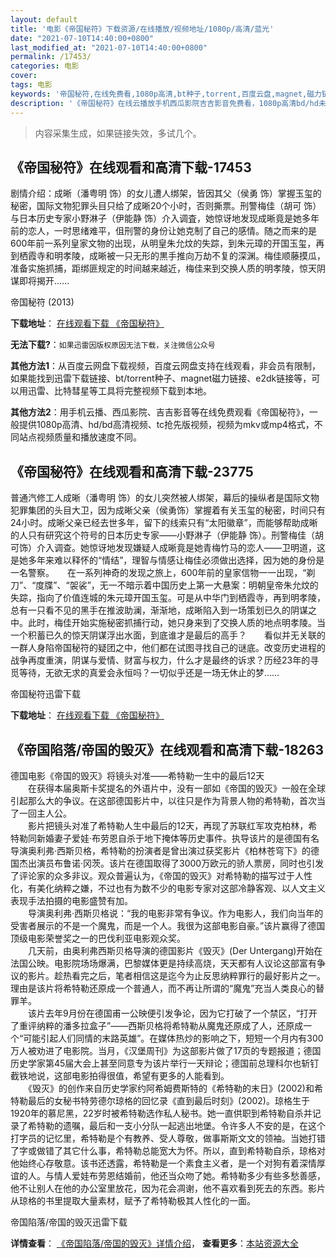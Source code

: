 ```yaml
---
layout: default
title: '电影《帝国秘符》下载资源/在线播放/视频地址/1080p/高清/蓝光'
date: "2021-07-10T14:40:00+0800"
last_modified_at: "2021-07-10T14:40:00+0800"
permalink: /17453/
categories: 电影
cover:
tags: 电影
keywords: '帝国秘符,在线免费看,1080p高清,bt种子,torrent,百度云盘,magnet,磁力链,迅雷下载资源'
description: '《帝国秘符》在线云播放手机西瓜影院吉吉影音免费看，1080p高清bd/hd未删减完整版和tc抢先枪版，mkv/mp4格式，附带bt/torrent种子、magnet/磁力链、百度云盘、网盘资源迅雷下载链接'
---
```


>内容采集生成，如果链接失效，多试几个。


## 《帝国秘符》在线观看和高清下载-17453

剧情介绍：成晰（潘粤明 饰）的女儿遭人绑架，皆因其父（侯勇 饰）掌握玉玺的秘密，国际文物犯罪头目只给了成晰20个小时，否则撕票。刑警梅佳（胡可 饰）与日本历史专家小野淋子（伊能静 饰）介入调査，她惊讶地发现成晰竟是她多年前的恋人，一时思绪难平，伹刑警的身份让她克制了自己的感情。随之而来的是600年前一系列皇家文物的出现，从明皇朱允炆的失踪，到朱元璋的开国玉玺，再到栖霞寺和明孝陵，成晰被一只无形的黒手推向万劫不复的深渊。梅佳顺藤摸瓜，准备实施抓捕，距绑匪规定的时间越来越近，梅佳来到交换人质的明孝陵，惊天阴谋即将揭开......


帝国秘符 (2013)

**下载地址**： [在线观看下载 《帝国秘符》](https://www.btbtdy.me/btdy/dy3581.html) 


**无法下载?**：`如果迅雷因版权原因无法下载，关注微信公众号 `

**其他方法1**：从百度云网盘下载视频，百度云网盘支持在线观看，非会员有限制，如果能找到迅雷下载链接、bt/torrent种子、magnet磁力链接、e2dk链接等，可以用迅雷、比特彗星等工具将完整视频下载到本地。

**其他方法2**：用手机云播、西瓜影院、吉吉影音等在线免费观看《帝国秘符》，一般提供1080p高清、hd/bd高清视频、tc抢先版视频，视频为mkv或mp4格式，不同站点视频质量和播放速度不同。


## 《帝国秘符》在线观看和高清下载-23775

普通汽修工人成晰（潘粤明 饰）的女儿突然被人绑架，幕后的操纵者是国际文物犯罪集团的头目大卫，因为成晰父亲（侯勇饰）掌握着有关玉玺的秘密，时间只有24小时。成晰父亲已经去世多年，留下的线索只有&ldquo;太阳徽章”，而能够帮助成晰的人只有研究这个符号的日本历史专家——小野淋子（伊能静 饰）。刑警梅佳（胡可饰）介入调查。她惊讶地发现嫌疑人成晰竟是她青梅竹马的恋人——卫明道，这是她多年来难以释怀的&ldquo;情结”，理智与情感让梅佳必须做出选择，因为她的身份是一名警察。</span>　　在一系列神奇的发现之旅上，600年前的皇家信物一一出现，&ldquo;剃刀”、&ldquo;度牒”、&ldquo;袈裟”，无一不暗示着中国历史上第一大悬案：明朝皇帝朱允炆的失踪，指向了价值连城的朱元璋开国玉玺。可是从中华门到栖霞寺，再到明孝陵，总有一只看不见的黑手在推波助澜，渐渐地，成晰陷入到一场策划已久的阴谋之中。此时，梅佳开始实施秘密抓捕行动，她只身来到了交换人质的地点明孝陵。当一个积蓄已久的惊天阴谋浮出水面，到底谁才是最后的高手？</span>　　看似并无关联的一群人身陷帝国秘符的疑团之中，他们都在试图寻找自己的谜底。改变历史进程的战争再度重演，阴谋与爱情、财富与权力，什么才是最终的诉求？历经23年的寻觅等待，无欲无求的真爱会永恒吗？一切似乎还是一场无休止的梦……


帝国秘符迅雷下载

**下载地址**： [在线观看下载 《帝国秘符》](https://www.993dy.com//vod-detail-id-24345.html) 


## 《帝国陷落/帝国的毁灭》在线观看和高清下载-18263

德国电影《帝国的毁灭》将镜头对准——希特勒一生中的最后12天<br />　　在获得本届奥斯卡奖提名的外语片中，没有一部如《帝国的毁灭》一般在全球引起那么大的争议。在这部德国影片中，以往只是作为背景人物的希特勒，首次当了一回主人公。<br />　　影片把镜头对准了希特勒人生中最后的12天，再现了苏联红军攻克柏林，希特勒同新婚妻子爱娃·布劳恩自杀于地下掩体等历史事件。执导该片的是德国有名导演奥利弗·西斯贝格，希特勒的扮演者是曾出演过获奖影片《柏林苍穹下》的德国杰出演员布鲁诺&middot;冈茨。该片在德国取得了3000万欧元的骄人票房，同时也引发了评论家的众多非议。观众普遍认为，《帝国的毁灭》对希特勒的描写过于人性化，有美化纳粹之嫌，不过也有为数不少的电影专家对这部冷静客观、以人文主义表现手法拍摄的电影盛赞有加。<br />　　导演奥利弗&middot;西斯贝格说：“我的电影非常有争议。作为电影人，我们向当年的受害者展示的不是一个魔鬼，而是一个人。我很为这部电影自豪。&rdquo;该片赢得了德国顶级电影荣誉奖之一的巴伐利亚电影观众奖。<br />　　几天前，由奥利弗西斯贝格导演的德国影片《毁灭》(Der Untergang)开始在法国公映。电影院场场爆满，巴黎媒体更是持续高烧，天天都有人议论这部富有争议的影片。趁热看完之后，笔者相信这是迄今为止反思纳粹罪行的最好影片之一。理由是该片将希特勒还原成一个普通人，而不再让所谓的“魔鬼”充当人类良心的替罪羊。<br />　　该片去年9月份在德国甫一公映便引发争论，因为它打破了一个禁区，“打开了重评纳粹的潘多拉盒子&rdquo;——西斯贝格将希特勒从魔鬼还原成了人，还原成一个&ldquo;可能引起人们同情的末路英雄&rdquo;。在媒体热炒的影响之下，短短一个月内有300万人被劝进了电影院。当月，《汉堡周刊》为这部影片做了17页的专题报道；德国历史学家第45届大会上甚至同意专为该片举行一天辩论；德国前总理科尔也斩钉截铁地说，这部电影拍得很值，希望有更多的人能看到。<br />　　《毁灭》的创作来自历史学家约阿希姆费斯特的《希特勒的末日》(2002)和希特勒最后的女秘书特劳德尔琼格的回忆录《直到最后时刻》(2002)。琼格生于1920年的慕尼黑，22岁时被希特勒选作私人秘书。她一直供职到希特勒自杀并记录了希特勒的遗嘱，最后和一支小分队一起逃出地堡。令许多人不安的是，在这个打字员的记忆里，希特勒是个有教养、受人尊敬，做事斯斯文文的领袖。当她打错了字或做错了其它什么事，希特勒总能宽大为怀。所以，直到希特勒自杀，琼格对他始终心存敬意。该书还透露，希特勒是一个素食主义者，是一个对狗有着深情厚谊的人。与情人爱娃布劳恩结婚前，他还当众吻了她。希特勒多少有些多愁善感，他不让别人在他的办公室里放花，因为花会凋谢，他不喜欢看到死去的东西。影片从琼格的书里提取大量素材，赋予了希特勒极其人性化的一面。</p>


帝国陷落/帝国的毁灭迅雷下载

**详情查看**： [《帝国陷落/帝国的毁灭》详情介绍](/movie/18263/)， **查看更多**：[本站资源大全](/movie/t/all/)


